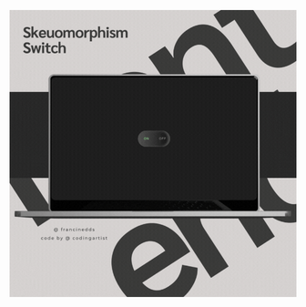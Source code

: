 ![Descrição da Imagem](https://github.com/francinedds/skeuomorphism-switch/blob/main/image/mockup-skeuomorphism-switch.gif)

